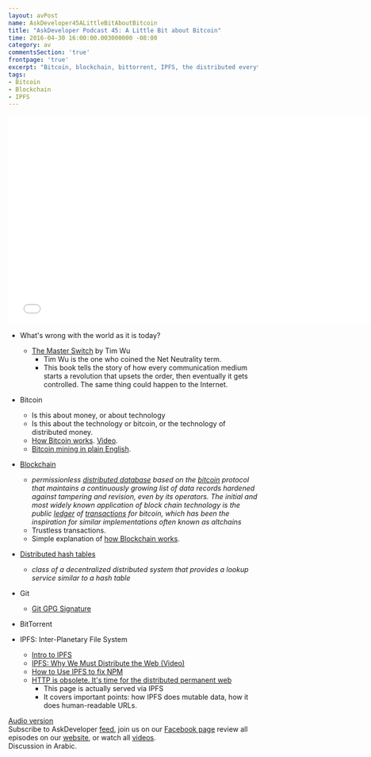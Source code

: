```yaml
---
layout: avPost
name: AskDeveloper45ALittleBitAboutBitcoin
title: "AskDeveloper Podcast 45: A Little Bit about Bitcoin"
time: 2016-04-30 16:00:00.003000000 -08:00
category: av
commentsSection: 'true'
frontpage: 'true'
excerpt: "Bitcoin, blockchain, bittorrent, IPFS, the distributed everything"
tags: 
- Bitcoin
- Blockchain
- IPFS
---
```


<iframe width="750" height="422" src="//www.youtube.com/embed/O5VMRDe7iYc" frameborder="0" allowfullscreen></iframe>

* What's wrong with the world as it is today?
	* [The Master Switch](https://en.wikipedia.org/wiki/Tim_Wu#The_Master_Switch) by Tim Wu
		* Tim Wu is the one who coined the Net Neutrality term.
		* This book tells the story of how every communication medium starts a revolution that upsets the order, then eventually it gets controlled. The same thing could happen to the Internet.

* Bitcoin
	* Is this about money, or about technology
	* Is this about the technology or bitcoin, or the technology of distributed money.
	* [How Bitcoin works](https://bitcoin.org/en/how-it-works). [Video](https://www.youtube.com/watch?v=l9jOJk30eQs).
	* [Bitcoin mining in plain English](http://codinginmysleep.com/bitcoin-mining-in-plain-english/).

* [Blockchain](https://en.wikipedia.org/wiki/Block_chain_%28database%29)
	* *permissionless [distributed database](https://en.wikipedia.org/wiki/Distributed_database) based on the [bitcoin](https://en.wikipedia.org/wiki/Bitcoin) protocol that maintains a continuously growing list of data records hardened against tampering and revision, even by its operators. The initial and most widely known application of block chain technology is the public [ledger](https://en.wikipedia.org/wiki/Ledger) of [transactions](https://en.wikipedia.org/wiki/Transaction_processing) for bitcoin, which has been the inspiration for similar implementations often known as altchains*
	* Trustless transactions.
	* Simple explanation of [how Blockchain works](http://bitcoin.stackexchange.com/questions/12427/can-someone-explain-how-the-bitcoin-blockchain-works/42515#42515).

* [Distributed hash tables](https://en.wikipedia.org/wiki/Distributed_hash_table)
	* *class of a decentralized distributed system that provides a lookup service similar to a hash table*

* Git
	* [Git GPG Signature](https://github.com/blog/2144-gpg-signature-verification)

* BitTorrent

* IPFS: Inter-Planetary File System
	* [Intro to IPFS](https://medium.com/@ConsenSys/an-introduction-to-ipfs-9bba4860abd0#.8sex86642)
	* [IPFS: Why We Must Distribute the Web (Video)](https://www.youtube.com/watch?v=skMTdSEaCtA)
	* [How to Use IPFS to fix NPM](http://amreldib.com/blog/HowToUseIpfsToFixNpm)
	* [HTTP is obsolete. It's time for the distributed permanent web](https://ipfs.io/ipfs/QmNhFJjGcMPqpuYfxL62VVB9528NXqDNMFXiqN5bgFYiZ1/its-time-for-the-permanent-web.html)
		* This page is actually served via IPFS
		* It covers important points: how IPFS does mutable data, how it does human-readable URLs.


[Audio version](https://soundcloud.com/askdeveloper/askdeveloper-podcast-44-yasser-walked-on-mars-and-cant-wait-to-talk-about-it)  
Subscribe to AskDeveloper [feed](http://feeds.feedburner.com/Askdeveloper), join us on our [Facebook page](https://www.facebook.com/askdeveloper) review all episodes on our [website](http://www.askdeveloper.com/), or watch all [videos](https://www.youtube.com/user/bashmohandes/).  
Discussion in Arabic.  
